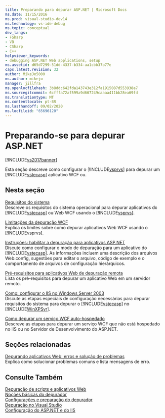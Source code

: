 ```yaml
---
title: Preparando para depurar ASP.NET | Microsoft Docs
ms.date: 11/15/2016
ms.prod: visual-studio-dev14
ms.technology: vs-ide-debug
ms.topic: conceptual
dev_langs:
- FSharp
- VB
- CSharp
- C++
helpviewer_keywords:
- debugging ASP.NET Web applications, setup
ms.assetid: d65d7299-51dd-4337-b334-aa1cbb37b77e
caps.latest.revision: 32
author: MikeJo5000
ms.author: mikejo
manager: jillfra
ms.openlocfilehash: 3b8ddc642fda143743e312fa1915087d553938a7
ms.sourcegitcommit: 6cfffa72af599a9d667249caaaa411bb28ea69fd
ms.translationtype: MT
ms.contentlocale: pt-BR
ms.lasthandoff: 09/02/2020
ms.locfileid: "65696120"
---
```

# <a name="preparing-to-debug-aspnet"></a>Preparando-se para depurar ASP.NET
[!INCLUDE[vs2017banner](../includes/vs2017banner.md)]

Esta seção descreve como configurar o [!INCLUDE[vsprvs](../includes/vsprvs-md.md)] para depurar um [!INCLUDE[vstecasp](../includes/vstecasp-md.md)] aplicativo WCF ou.  
  
## <a name="in-this-section"></a>Nesta seção  
 [Requisitos do sistema](../debugger/aspnet-debugging-system-requirements.md)  
 Descreve os requisitos do sistema operacional para depurar aplicativos do [!INCLUDE[vstecasp](../includes/vstecasp-md.md)] ou Web WCF usando o [!INCLUDE[vsprvs](../includes/vsprvs-md.md)].  
  
 [Limitações da depuração WCF](../debugger/limitations-on-wcf-debugging.md)  
 Explica os limites sobre como depurar aplicativos Web WCF usando o [!INCLUDE[vsprvs](../includes/vsprvs-md.md)].  
  
 [Instruções: habilitar a depuração para aplicativos ASP.NET](../debugger/how-to-enable-debugging-for-aspnet-applications.md)  
 Discute como configurar o modo de depuração para um aplicativo do [!INCLUDE[vstecasp](../includes/vstecasp-md.md)]. As informações incluem uma descrição dos arquivos Web.config, sugestões para editar o arquivo, código de exemplo e o comportamento de arquivos de configuração hierárquicos.  
  
 [Pré-requisitos para aplicativos Web de depuração remota](../debugger/prerequistes-for-remote-debugging-web-applications.md)  
 Lista os pré-requisitos para depurar um aplicativo Web em um servidor remoto.  
  
 [Como: configurar o IIS no Windows Server 2003](https://msdn.microsoft.com/23d557c5-ffcb-4fb2-be7c-5901d5f72ea1)  
 Discute as etapas especiais de configuração necessárias para depurar requisitos do sistema para depurar o [!INCLUDE[vstecasp](../includes/vstecasp-md.md)] no [!INCLUDE[WinXPSvr](../includes/winxpsvr-md.md)].  
  
 [Como depurar um serviço WCF auto-hospedado](../debugger/how-to-debug-a-self-hosted-wcf-service.md)  
 Descreve as etapas para depurar um serviço WCF que não está hospedado no IIS ou no Servidor de Desenvolvimento do ASP.NET.  
  
## <a name="related-sections"></a>Seções relacionadas  
 [Depurando aplicativos Web: erros e solução de problemas](../debugger/debugging-web-applications-errors-and-troubleshooting.md)  
 Explica como solucionar problemas comuns e lista mensagens de erro.  
  
## <a name="see-also"></a>Consulte Também  
 [Depuração de scripts e aplicativos Web](../debugger/debugging-web-applications-and-script.md)   
 [Noções básicas do depurador](../debugger/debugger-basics.md)   
 [Configurações e preparação do depurador](../debugger/debugger-settings-and-preparation.md)   
 [Depuração no Visual Studio](../debugger/debugging-in-visual-studio.md)   
 [Configuração do ASP.NET e do IIS](https://msdn.microsoft.com/library/47ebf3b5-98de-4d31-a335-57e2ccd974b8)
